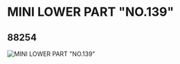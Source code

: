 # MINI LOWER PART "NO.139"
## 88254
![MINI LOWER PART "NO.139"](https://lc-www-live-s.legocdn.com/media/bricks/5/2/4566292.jpg)